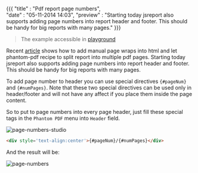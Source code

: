 ﻿{{{
    "title"    : "Pdf report page numbers",  
    "date"     : "05-11-2014 14:03", 
	"preview"  : "Starting today jsreport also supports adding page numbers into report header and footer. This should be handy for big reports with many pages."
}}}

> The example accessible in [playground](https://playground.jsreport.net/#playground/gyHJRWnpn/5)

Recent [article](http://jsreport.net/blog/pdf-report-paging-and-page-breaks) shows how to add manual page wraps into html and let phantom-pdf recipe to split report into multiple pdf pages. Starting today jsreport also supports adding page numbers into report header and footer. This should be handy for big reports with many pages.

To add page number to header you can use special directives `{#pageNum}` and `{#numPages}`. Note that these two special directives can be used only in header/footer and will not have any affect if you place them inside the page content.

So to put to page numbers into every page header, just fill these special tags in the `Phantom PDF` menu into `Header` field.

![page-numbers-studio](http://jsreport.net/img/blog/page-numbers-header.png)

```html
<div style='text-align:center'>{#pageNum}/{#numPages}</div>
```

And the result will be:

![page-numbers](http://jsreport.net/img/blog/page-numbers.png)

